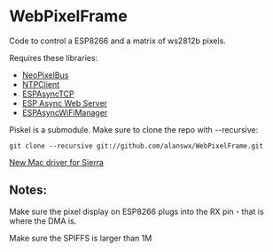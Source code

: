 # WebPixelFrame
Code to control a ESP8266 and a matrix of ws2812b pixels.  

Requires these libraries:

- [NeoPixelBus](https://github.com/Makuna/NeoPixelBus)
- [NTPClient](https://github.com/arduino-libraries/NTPClient)
- [ESPAsyncTCP](https://github.com/me-no-dev/ESPAsyncTCP)
- [ESP Async Web Server](https://github.com/me-no-dev/ESPAsyncWebServer)
- [ESPAsyncWiFiManager](https://github.com/alanswx/ESPAsyncWiFiManager)

Piskel is a submodule. Make sure to clone the repo with --recursive:

``git clone --recursive git://github.com/alanswx/WebPixelFrame.git``


[New Mac driver for Sierra](https://tzapu.com/ch340-ch341-serial-adapters-macos-sierra/)

## Notes:

Make sure the pixel display on ESP8266 plugs into the RX pin - that is where the DMA is.

Make sure the SPIFFS is larger than 1M

